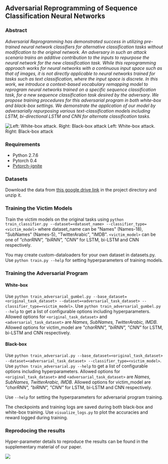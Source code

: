 ## Adversarial Reprogramming of Sequence Classification Neural Networks

### Abstract
*Adversarial Reprogramming has demonstrated success in utilizing pre-trained neural network classifiers for alternative classification tasks without modification to the original network. An adversary in such an attack scenario trains an additive contribution to the inputs to repurpose the neural network for the new classification task. While this reprogramming approach works for neural networks with a continuous input space such as that of images, it is not directly applicable to neural networks trained for tasks such as text classification, where the input space is discrete. In this work, we introduce a context-based vocabulary remapping model to reprogram neural networks trained on a specific sequence classification task, for a new sequence classification task desired by the adversary. We propose training procedures for this adversarial program in both white-box and black-box settings. We demonstrate the application of our model by adversarially repurposing various text-classification models including LSTM, bi-directional LSTM and CNN for alternate classification tasks.*

![Left: White-box attack. Right: Black-box attack](https://i.imgur.com/EkuUZwm.png)
Left: White-box attack. Right: Black-box attack
### Requirements
- Python 2.7.6
- Pytorch 0.4
- [Pytorch-ignite][1]

### Datasets
Download the data from [this google drive link][2] in the project directory and unzip it.

### Training the Victim Models
Train the victim models on the original tasks using ```python train_classifier.py --dataset=<dataset_name> --classifier_type=<victim_model>``` where dataset_name can be "Names" (Names-18), "SubNames" (Names-5), "TwitterArabic",  "IMDB". ```<victim_model>``` can be one of *"charRNN", "biRNN", "CNN"* for LSTM, bi-LSTM and CNN respectively.

You may create custom-dataloaders for your own dataset in datasets.py. Use ```python train.py --help``` for setting hyperparameters of training models.

### Training the Adversarial Program

#### White-box
Use ```python train_adversarial_gumbel.py --base_dataset=<original_task_dataset> --dataset=<adversarial_task_dataset> --classifier_type=<victim_model>```. Use ```python train_adversarial_gumbel.py --help``` to get a list of configurable options including hyperparameters.  Allowed options for ```<original_task_dataset>``` and  ```<adversarial_task_dataset>``` are *Names, SubNames, TwitterArabic, IMDB*. Allowed options for victim_model are *"charRNN", "biRNN", "CNN"* for LSTM, bi-LSTM and CNN respectively.

#### Black-box
Use ```python train_adversarial.py --base_dataset=<original_task_dataset> --dataset=<adversarial_task_dataset> --classifier_type=<victim_model>```. Use ```python train_adversarial.py --help``` to get a list of configurable options including hyperparameters. Allowed options for ```<original_task_dataset>``` and  ```<adversarial_task_dataset>``` are *Names, SubNames, TwitterArabic, IMDB*. Allowed options for victim_model are *"charRNN", "biRNN", "CNN"* for LSTM, bi-LSTM and CNN respectively.

Use ```--help``` for setting the hyperparameters for adversarial program training.

The checkpoints and training logs are saved during both black-box and white-box training. Use ```visualize_logs.py``` to plot the accuracies and reward logged during training.

### Reprodocing the results
Hyper-parameter details to reproduce the results can be found in the supplementary material of our paper.

![](https://i.imgur.com/hNqWHvO.png)

[1]:https://github.com/pytorch/ignite
[2]:https://drive.google.com/file/d/1W7bBiDfTaQBOQKs52lfkUXBDtMPvSGfr/view?usp=sharing
